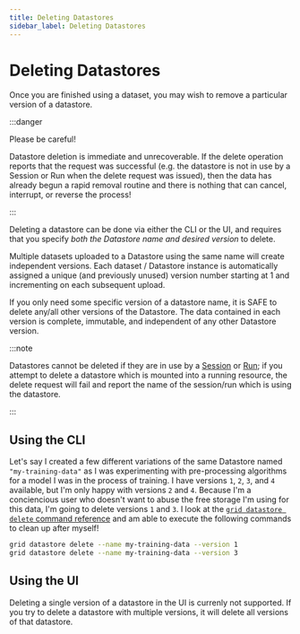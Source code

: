 ```yaml
---
title: Deleting Datastores
sidebar_label: Deleting Datastores
---
```


# Deleting Datastores

Once you are finished using a dataset, you may wish to remove a particular
version of a datastore. 

:::danger 

Please be careful!

Datastore deletion is immediate and unrecoverable. If the delete operation reports that
the request was successful (e.g. the datastore is not in use by a Session or Run when the
delete request was issued), then the data has already begun a rapid removal routine and
there is nothing that can cancel, interrupt, or reverse the process!

:::

Deleting a datastore can be done via either the CLI or the UI, and requires that you
specify _both the Datastore name and desired version_ to delete. 


Multiple datasets uploaded to a Datastore using the same name will create
independent versions. Each dataset / Datastore instance is automatically assigned a
unique (and previously unused) version number starting at 1 and incrementing on each
subsequent upload. 

If you only need some specific version of a datastore name, it is SAFE to delete any/all
other versions of the Datastore. The data contained in each version is complete,
immutable, and independent of any other Datastore version. 


:::note

Datastores cannot be deleted if they are in use by a [Session](../../sessions/README.md)
or [Run](../../runs/1_README.md); if you attempt to delete a datastore which is mounted
into a running resource, the delete request will fail and report the name of the
session/run which is using the datastore.

:::

## Using the CLI 

Let's say I created a few different variations of the same Datastore named
`"my-training-data"` as I was experimenting with pre-processing algorithms for a model I was
in the process of training. I have versions `1`, `2`, `3`, and `4` available, but I'm
only happy with versions `2` and `4`. Because I'm a conciencious user who doesn't want
to abuse the free storage I'm using for this data, I'm going to delete versions `1` and
`3`. I look at the [`grid datastore delete` command reference](../../../cli.md#delete) and
am able to execute the following commands to clean up after myself!

```bash
grid datastore delete --name my-training-data --version 1
grid datastore delete --name my-training-data --version 3
```

## Using the UI

Deleting a single version of a datastore in the UI is currenly not supported. If you try to delete a datastore with multiple versions, it will delete all versions of that datastore.

